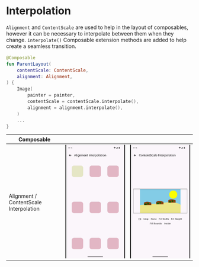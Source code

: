  # Interpolation

`Alignment` and `ContentScale` are used to help in the layout of composables, however it can be
necessary to interpolate between them when they change. `interpolate()` Composable extension
methods are added to help create a seamless transition.

```kotlin
@Composable
fun ParentLayout(
    contentScale: ContentScale,
    alignment: Alignment,
) {
    Image(
        painter = painter,
        contentScale = contentScale.interpolate(),
        alignment = alignment.interpolate(),
    )
    ...
}
```

| Composable                             |                                                                                          |                                                                                 |
|----------------------------------------|------------------------------------------------------------------------------------------|---------------------------------------------------------------------------------|
| Alignment / ContentScale Interpolation | ![rounded rect interpolation](../../images/alignment_interpolation_crop.gif)             | ![beach scene interpolation](../../images/content_scale_interpolation_crop.gif) |                     